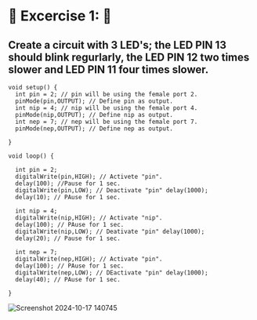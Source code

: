 # 🤖 Excercise 1: 🤖

## Create a circuit with 3 LED's; the LED PIN 13 should blink regurlarly, the LED PIN 12 two times slower and LED PIN 11 four times slower.

```
void setup() {
  int pin = 2; // pin will be using the female port 2.
  pinMode(pin,OUTPUT); // Define pin as output.
  int nip = 4; // nip will be using the female port 4.
  pinMode(nip,OUTPUT); // Define nip as output.
  int nep = 7; // nep will be using the female port 7.
  pinMode(nep,OUTPUT); // Define nep as output.

}

void loop() {

  int pin = 2;
  digitalWrite(pin,HIGH); // Activete "pin".
  delay(100); //Pause for 1 sec.
  digitalWrite(pin,LOW); // Deactivate "pin" delay(1000);
  delay(10); // PAuse for 1 sec.

  int nip = 4;
  digitalWrite(nip,HIGH); // Activate "nip".
  delay(100); // PAuse for 1 sec.
  digitalWrite(nip,LOW); // Deativate "pin" delay(1000);
  delay(20); // Pause for 1 sec.

  int nep = 7;
  digitalWrite(nep,HIGH); // Activate "pin".
  delay(100); // PAuse for 1 sec.
  digitalWrite(nep,LOW); // DEactivate "pin" delay(1000);
  delay(40); // PAuse for 1 sec.

}
```
![Screenshot 2024-10-17 140745](https://github.com/user-attachments/assets/1a745a7d-8ba2-4f23-96d9-5c114cffb113)
